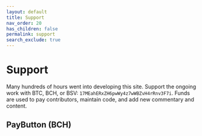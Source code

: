 ```yaml
---
layout: default
title: Support
nav_order: 20
has_children: false
permalink: support
search_exclude: true
---
```


# Support

Many hundreds of hours went into developing this site. Support the ongoing work with BTC, BCH, or BSV: <code>17MEahERxZH6pwWy4z7wWBZvH4rRnv3F7i</code>. Funds are used to pay contributors, maintain code, and add new commentary and content.

## PayButton (BCH)

<script src="https://unpkg.com/@paybutton/paybutton@1.0.4/dist/paybutton.js"></script>
<div class="paybutton" to="qpz6g6f9xqx8ja7s2hn623lprpqmd4arncwz7ftfg0"></div>
